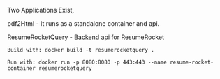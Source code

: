 
Two Applications Exist, 

pdf2Html - It runs as a standalone container and api.

ResumeRocketQuery - Backend api for ResumeRocket

    Build with: docker build -t resumerocketquery .

    Run with: docker run -p 8080:8080 -p 443:443 --name resume-rocket-container resumerocketquery



